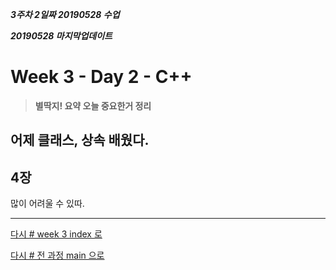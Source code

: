 ***3주차 2일짜 20190528 수업***

***20190528 마지막업데이트***

# Week 3 - Day 2 - C++

>**별딱지! 요약 오늘 중요한거 정리**
>>

어제 클래스, 상속 배웠다.
---

## 4장

많이 어려울 수 있따. 






---
[다시 # week 3 index 로](../w03.md)

[다시 # 전 과정 main 으로](../../README.md)
